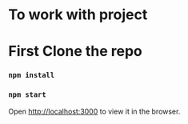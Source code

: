 # To work with project

# First Clone the repo

### `npm install`

### `npm start`


Open [http://localhost:3000](http://localhost:3000) to view it in the browser.


